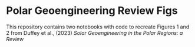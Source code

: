 # Polar Geoengineering Review Figs

This repository contains two notebooks with code to recreate Figures 1 and 2 from Duffey et al., (2023) *Solar Geoengineering in the Polar Regions: a Review* 
